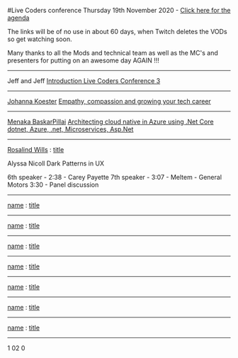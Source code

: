 #Live Coders conference Thursday 19th November 2020 - [Click here for the agenda](https://livecoders.dev/lcc3/)

The links will be of no use in about 60 days, when Twitch deletes the VODs so get watching soon.

Many thanks to all the Mods and technical team as well as the MC's and presenters for putting on an awesome day AGAIN !!!

___

Jeff and Jeff 
[Introduction Live Coders Conference 3](https://twitch.tv/videos/808273985?t=0h0m0s)

___
[Johanna Koester](https://livecoders.dev/lcc3#Johanna%20Koester) 
[Empathy, compassion and growing your tech career](https://twitch.tv/videos/808273985?t=0h5m0s)

___
[Menaka BaskarPillai](https://livecoders.dev/lcc3#Menaka%20Baskerpillai) 
[Architecting cloud native in Azure using .Net Core dotnet, Azure, .net, Microservices, Asp.Net](https://twitch.tv/videos/808273985?t=0h36m5s)

___
[Rosalind Wills](https://livecoders.dev/lcc3#Rosalind%20Wills) : [title](https://twitch.tv/videos/808273985?t=1h2m0s)




Alyssa Nicoll
Dark Patterns in UX



6th speaker - 2:38 - Carey Payette
7th speaker - 3:07 - Meltem - General Motors
3:30 - Panel discussion

___
[name](https://livecoders.dev/lcc3#forename%20surname) : [title](https://twitch.tv/videos/808273985?t=0h36m5s)

___
[name](https://livecoders.dev/lcc3#forename%20surname) : [title](https://twitch.tv/videos/808273985?t=0h36m5s)

___
[name](https://livecoders.dev/lcc3#forename%20surname) : [title](https://twitch.tv/videos/808273985?t=0h36m5s)

___
[name](https://livecoders.dev/lcc3#forename%20surname) : [title](https://twitch.tv/videos/808273985?t=0h36m5s)

___
[name](https://livecoders.dev/lcc3#forename%20surname) : [title](https://twitch.tv/videos/808273985?t=0h36m5s)

___
[name](https://livecoders.dev/lcc3#forename%20surname) : [title](https://twitch.tv/videos/808273985?t=0h36m5s)

___
[name](https://livecoders.dev/lcc3#forename%20surname) : [title](https://twitch.tv/videos/808273985?t=0h36m5s)

___
1 02 0
